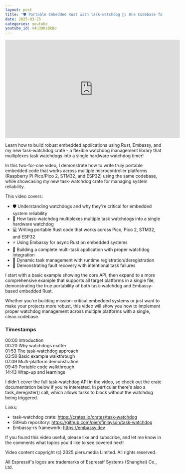 ```yaml
---
layout: post
title: "🛡️ Portable Embedded Rust with task-watchdog 🐺: One Codebase for pico, stm32 & esp32 | rocking rust"
date: 2025-03-25
categories: youtube
youtube_id: v4u39KzBkBo
---
```


<!-- You can customize your embedded video appearance -->
<div class="video-container">
    <iframe 
        width="560" 
        height="315" 
        src="https://www.youtube.com/embed/v4u39KzBkBo" 
        frameborder="0" 
        allow="accelerometer; autoplay; encrypted-media; gyroscope; picture-in-picture" 
        allowfullscreen>
    </iframe>
</div>

Learn how to build robust embedded applications using Rust, Embassy, and my new task-watchdog crate - a flexible watchdog management library that multiplexes task watchdogs into a single hardware watchdog timer!  

In this two-for-one video, I demonstrate how to write truly portable embedded code that works across multiple microcontroller platforms (Raspberry Pi Pico/Pico 2, STM32, and ESP32) using the same codebase, while showcasing my new task-watchdog crate for managing system reliability.  

This video covers:  

- 🛡️ Understanding watchdogs and why they're critical for embedded system reliability  
- 🔀 How task-watchdog multiplexes multiple task watchdogs into a single hardware watchdog  
- 💻 Writing portable Rust code that works across Pico, Pico 2, STM32, and ESP32  
- ⚡ Using Embassy for async Rust on embedded systems  
- 🧠 Building a complete multi-task application with proper watchdog integration  
- 🔌 Dynamic task management with runtime registration/deregistration  
- 🚫 Demonstrating fault recovery with intentional task failures  

I start with a basic example showing the core API, then expand to a more comprehensive example that supports all target platforms in a single file, demonstrating the true portability of both task-watchdog and Embassy-based embedded Rust.  

Whether you're building mission-critical embedded systems or just want to make your projects more robust, this video will show you how to implement proper watchdog management across multiple platforms with a single, clean codebase.  


### Timestamps

00:00 Introduction  
00:20 Why watchdogs matter  
01:53 The task-watchdog approach  
03:50 Basic example walkthrough  
07:09 Multi-platform demonstration  
09:49 Portable code walkthrough  
14:43 Wrap-up and learnings  

I didn't cover the full task-watchdog API in the video, so check out the crate documentation below if you're interested.  In particular there's also a task_deregister() call, which allows tasks to block without the watchdog being triggered.  

Links:  

- task-watchdog crate: <https://crates.io/crates/task-watchdog>  
- GitHub repository: <https://github.com/piersfinlayson/task-watchdog>  
- Embassy-rs framework: <https://embassy.dev>  

If you found this video useful, please like and subscribe, and let me know in the comments what topics you'd like to see covered next!  

Video content copyright (c) 2025 piers.media Limited. All rights reserved.  

All Espressif's logos are trademarks of Espressif Systems (Shanghai) Co., Ltd.  